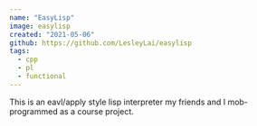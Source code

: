 ```yaml
---
name: "EasyLisp"
image: easylisp
created: "2021-05-06"
github: https://github.com/LesleyLai/easylisp
tags:
  - cpp
  - pl
  - functional
---
```


This is an eavl/apply style lisp interpreter my friends and I mob-programmed as a course project.
